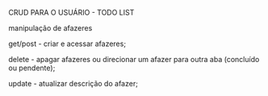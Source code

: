 CRUD PARA O USUÁRIO - TODO LIST


manipulação de afazeres

 get/post - criar e acessar afazeres;

 delete - apagar afazeres ou direcionar um afazer para outra aba (concluído ou pendente);

 update - atualizar descrição do afazer;

 

 

 